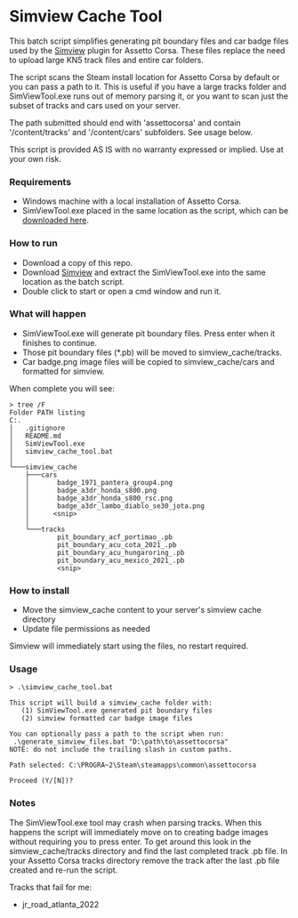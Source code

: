 # Simview Cache Tool
This batch script simplifies generating pit boundary files and car badge files used by the [Simview][1] plugin for Assetto Corsa. These files replace the need to upload large KN5 track files and entire car folders.  

The script scans the Steam install location for Assetto Corsa by default or you can pass a path to it. This is useful if you have a large tracks folder and SimViewTool.exe runs out of memory parsing it, or you want to scan just the subset of tracks and cars used on your server. 

The path submitted should end with 'assettocorsa' and contain '/content/tracks' and '/content/cars' subfolders. See usage below.

This script is provided AS IS with no warranty expressed or implied. Use at your own risk.

### Requirements
* Windows machine with a local installation of Assetto Corsa.
* SimViewTool.exe placed in the same location as the script, which can be [downloaded here][1].

### How to run
* Download a copy of this repo.
* Download [Simview][1] and extract the SimViewTool.exe into the same location as the batch script.
* Double click to start or open a cmd window and run it.

### What will happen
* SimViewTool.exe will generate pit boundary files. Press enter when it finishes to continue.
* Those pit boundary files (*.pb) will be moved to simview_cache/tracks.
* Car badge.png image files will be copied to simview_cache/cars and formatted for simview. 

When complete you will see: 

```
> tree /F 
Folder PATH listing
C:.
│   .gitignore
│   README.md
│   SimViewTool.exe
│   simview_cache_tool.bat
│   
└───simview_cache
    ├───cars
    │       badge_1971_pantera_group4.png
    │       badge_a3dr_honda_s800.png
    │       badge_a3dr_honda_s800_rsc.png
    │       badge_a3dr_lambo_diablo_se30_jota.png
    │      <snip>
    │       
    └───tracks
            pit_boundary_acf_portimao_.pb
            pit_boundary_acu_cota_2021_.pb
            pit_boundary_acu_hungaroring_.pb
            pit_boundary_acu_mexico_2021_.pb
            <snip>
```

### How to install
* Move the simview_cache content to your server's simview cache directory
* Update file permissions as needed

Simview will immediately start using the files, no restart required.

### Usage
```
> .\simview_cache_tool.bat

This script will build a simview_cache folder with:
   (1) SimViewTool.exe generated pit boundary files
   (2) simview formatted car badge image files

You can optionally pass a path to the script when run:
 .\generate_simview_files.bat "D:\path\to\assettocorsa"
NOTE: do not include the trailing slash in custom paths.

Path selected: C:\PROGRA~2\Steam\steamapps\common\assettocorsa

Proceed (Y/[N])?
```

### Notes

The SimViewTool.exe tool may crash when parsing tracks. When this happens the script will immediately move on to creating badge images without requiring you to press enter. To get around this look in the simview_cache/tracks directory and find the last completed track .pb file. In your Assetto Corsa tracks directory remove the track after the last .pb file created and re-run the script. 

Tracks that fail for me:
* jr_road_atlanta_2022

[1]:https://www.racedepartment.com/downloads/simview.35249/
